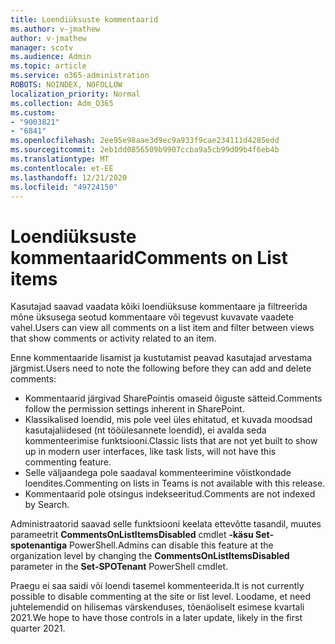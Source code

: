 ```yaml
---
title: Loendiüksuste kommentaarid
ms.author: v-jmathew
author: v-jmathew
manager: scotv
ms.audience: Admin
ms.topic: article
ms.service: o365-administration
ROBOTS: NOINDEX, NOFOLLOW
localization_priority: Normal
ms.collection: Adm_O365
ms.custom:
- "9003821"
- "6841"
ms.openlocfilehash: 2ee95e98aae3d9ec9a933f9cae234111d4285edd
ms.sourcegitcommit: 2eb1dd0856509b9907ccba9a5cb99d09b4f6eb4b
ms.translationtype: MT
ms.contentlocale: et-EE
ms.lasthandoff: 12/21/2020
ms.locfileid: "49724150"
---
```

# <a name="comments-on-list-items"></a><span data-ttu-id="6c822-102">Loendiüksuste kommentaarid</span><span class="sxs-lookup"><span data-stu-id="6c822-102">Comments on List items</span></span>

<span data-ttu-id="6c822-103">Kasutajad saavad vaadata kõiki loendiüksuse kommentaare ja filtreerida mõne üksusega seotud kommentaare või tegevust kuvavate vaadete vahel.</span><span class="sxs-lookup"><span data-stu-id="6c822-103">Users can view all comments on a list item and filter between views that show comments or activity related to an item.</span></span>

<span data-ttu-id="6c822-104">Enne kommentaaride lisamist ja kustutamist peavad kasutajad arvestama järgmist.</span><span class="sxs-lookup"><span data-stu-id="6c822-104">Users need to note the following before they can add and delete comments:</span></span>

- <span data-ttu-id="6c822-105">Kommentaarid järgivad SharePointis omaseid õiguste sätteid.</span><span class="sxs-lookup"><span data-stu-id="6c822-105">Comments follow the permission settings inherent in SharePoint.</span></span>
- <span data-ttu-id="6c822-106">Klassikalised loendid, mis pole veel üles ehitatud, et kuvada moodsad kasutajaliidesed (nt tööülesannete loendid), ei avalda seda kommenteerimise funktsiooni.</span><span class="sxs-lookup"><span data-stu-id="6c822-106">Classic lists that are not yet built to show up in modern user interfaces, like task lists, will not have this commenting feature.</span></span>
- <span data-ttu-id="6c822-107">Selle väljaandega pole saadaval kommenteerimine võistkondade loendites.</span><span class="sxs-lookup"><span data-stu-id="6c822-107">Commenting on lists in Teams is not available with this release.</span></span>
- <span data-ttu-id="6c822-108">Kommentaarid pole otsingus indekseeritud.</span><span class="sxs-lookup"><span data-stu-id="6c822-108">Comments are not indexed by Search.</span></span>

<span data-ttu-id="6c822-109">Administraatorid saavad selle funktsiooni keelata ettevõtte tasandil, muutes parameetrit **CommentsOnListItemsDisabled** cmdlet **-käsu Set-spotenantiga** PowerShell.</span><span class="sxs-lookup"><span data-stu-id="6c822-109">Admins can disable this feature at the organization level by changing the **CommentsOnListItemsDisabled** parameter in the **Set-SPOTenant** PowerShell cmdlet.</span></span>

<span data-ttu-id="6c822-110">Praegu ei saa saidi või loendi tasemel kommenteerida.</span><span class="sxs-lookup"><span data-stu-id="6c822-110">It is not currently possible to disable commenting at the site or list level.</span></span> <span data-ttu-id="6c822-111">Loodame, et need juhtelemendid on hilisemas värskenduses, tõenäoliselt esimese kvartali 2021.</span><span class="sxs-lookup"><span data-stu-id="6c822-111">We hope to have those controls in a later update, likely in the first quarter 2021.</span></span>
